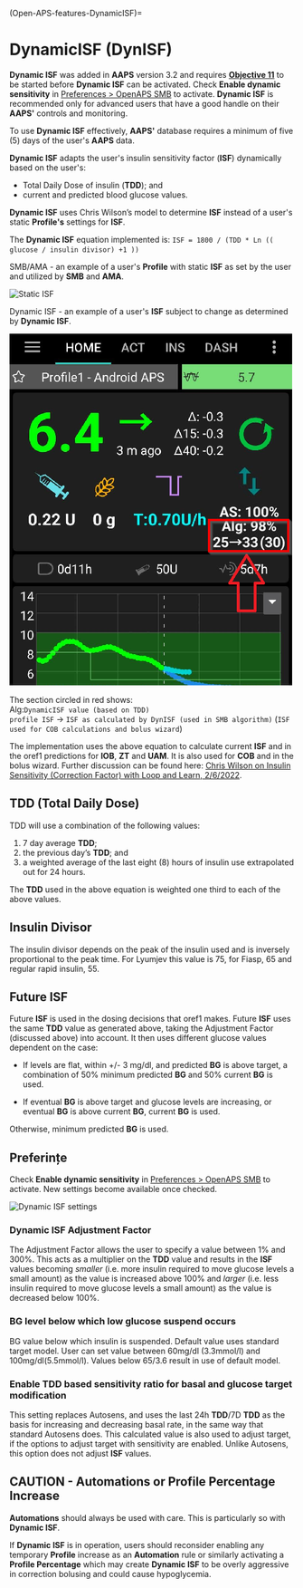 (Open-APS-features-DynamicISF)=
# DynamicISF (DynISF)
**Dynamic ISF** was added in **AAPS** version 3.2 and requires **[Objective 11](#objectives-objective11)** to be started before **Dynamic ISF** can be activated. Check **Enable dynamic sensitivity** in [Preferences > OpenAPS SMB](#Preferences-openaps-smb-settings) to activate. **Dynamic ISF** is recommended only for advanced users that have a good handle on their **AAPS'** controls and monitoring.

To use **Dynamic ISF** effectively, **AAPS'** database requires a minimum of five (5) days of the user's **AAPS** data.

**Dynamic ISF** adapts the user's insulin sensitivity factor (**ISF**) dynamically based on the user's:

- Total Daily Dose of insulin (**TDD**); and
- current and predicted blood glucose values.

**Dynamic ISF** uses Chris Wilson’s model to determine **ISF** instead of a user's static **Profile's** settings for **ISF**.

The **Dynamic ISF** equation implemented is: `ISF = 1800 / (TDD * Ln (( glucose / insulin divisor) +1 ))`

SMB/AMA - an example of a user's **Profile** with static **ISF** as set by the user and utilized by **SMB** and **AMA**.

![Static ISF](../images/DynISF1.png)

Dynamic ISF - an example of a user's **ISF** subject to change as determined by **Dynamic ISF**.

![Dyn ISF](../images/DynISF2.png)

The section circled in red shows: <br/> Alg:`DynamicISF value (based on TDD)`<br/> `profile ISF` -> `ISF as calculated by DynISF (used in SMB algorithm)` (`ISF used for COB calculations and bolus wizard`)

The implementation uses the above equation to calculate current **ISF** and in the oref1 predictions for **IOB**, **ZT** and **UAM**. It is also used for **COB** and in the bolus wizard. Further discussion can be found here: [Chris Wilson on Insulin Sensitivity (Correction Factor) with Loop and Learn, 2/6/2022](https://www.youtube.com/watch?v=oL49FhOts3c).

## TDD (Total Daily Dose)
TDD will use a combination of the following values:
1.  7 day average **TDD**;
2.  the previous day’s **TDD**; and
3.  a weighted average of the last eight (8) hours of insulin use extrapolated out for 24 hours.

The **TDD** used in the above equation is weighted one third to each of the above values.

## Insulin Divisor
The insulin divisor depends on the peak of the insulin used and is inversely proportional to the peak time. For Lyumjev this value is 75, for Fiasp, 65 and regular rapid insulin, 55.

## Future ISF

Future **ISF** is used in the dosing decisions that oref1 makes.  Future **ISF** uses the same **TDD** value as generated above, taking the Adjustment Factor (discussed above) into account. It then uses different glucose values dependent on the case:

* If levels are flat, within +/- 3 mg/dl, and predicted **BG** is above target, a combination of 50% minimum predicted **BG** and 50% current **BG** is used.

* If eventual **BG** is above target and glucose levels are increasing, or eventual **BG** is above current **BG**, current **BG** is used.

Otherwise, minimum predicted **BG** is used.

## Preferințe

Check **Enable dynamic sensitivity** in [Preferences > OpenAPS SMB](#Preferences-openaps-smb-settings) to activate. New settings become available once checked.

![Dynamic ISF settings](../images/Pref2020_DynISF.png)

### Dynamic ISF Adjustment Factor
The Adjustment Factor allows the user to specify a value between 1% and 300%. This acts as a multiplier on the **TDD** value and results in the **ISF** values becoming *smaller* (i.e. more insulin required to move glucose levels a small amount) as the value is increased above 100% and *larger* (i.e. less insulin required to move glucose levels a small amount) as the value is decreased below 100%.

### BG level below which low glucose suspend occurs

BG value below which insulin is suspended. Default value uses standard target model. User can set value between 60mg/dl (3.3mmol/l) and 100mg/dl(5.5mmol/l). Values below 65/3.6 result in use of default model.

### Enable TDD based sensitivity ratio for basal and glucose target modification

This setting replaces Autosens, and uses the last 24h **TDD**/7D **TDD** as the basis for increasing and decreasing basal rate, in the same way that standard Autosens does. This calculated value is also used to adjust target, if the options to adjust target with sensitivity are enabled. Unlike Autosens, this option does not adjust **ISF** values.

## CAUTION - Automations or Profile Percentage Increase
**Automations** should always be used with care. This is particularly so with **Dynamic ISF**.

If **Dynamic ISF** is in operation, users should reconsider enabling any temporary **Profile** increase as an **Automation** rule or similarly activating a **Profile Percentage** which may create **Dynamic ISF** to be overly aggressive in correction bolusing and could cause hypoglycemia.
